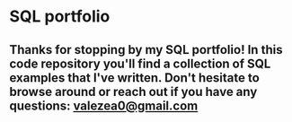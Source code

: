 # SQL portfolio

## Thanks for stopping by my SQL portfolio! In this code repository you'll find a collection of SQL examples that I've written. Don't hesitate to browse around or reach out if you have any questions: valezea0@gmail.com
